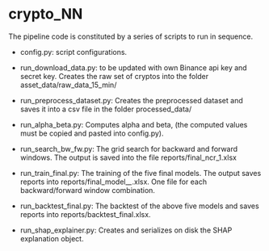 # crypto_NN

The pipeline code is constituted by a series of scripts to run in sequence.

- config.py: script configurations.

- run_download_data.py: to be updated with own Binance api key and secret key.
    	Creates the raw set of cryptos into the folder asset_data/raw_data_15_min/

- run_preprocess_dataset.py: 
	Creates the preprocessed dataset and saves it into a csv file in the folder processed_data/

- run_alpha_beta.py: 
	Computes alpha and beta, (the computed values must be copied and pasted into config.py).

- run_search_bw_fw.py: 
	The grid search for backward and forward windows. The output is saved into the file reports/final_ncr_1.xlsx

- run_train_final.py:
	The training of the five final models. The output saves reports into reports/final_model_*_*.xlsx. 
	One file for each backward/forward window combination.

- run_backtest_final.py:
	The backtest of the above five models and saves reports into reports/backtest_final.xlsx.
    
- run_shap_explainer.py:
	Creates and serializes on disk the SHAP explanation object.
